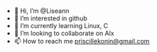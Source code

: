 - 👋 Hi, I’m @Liseann
- 👀 I’m interested in github
- 🌱 I’m currently learning Linux, C
- 💞️ I’m looking to collaborate on Alx
- 📫 How to reach me priscillekonin@gmail.com 

<!---
Liseann/Liseann is a ✨ special ✨ repository because its `README.md` (this file) appears on your GitHub profile.
You can click the Preview link to take a look at your changes.
--->
